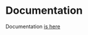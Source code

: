# Documentation

Documentation [is here](https://developers.expload.com/documentation/integration/unity-overlay/how-to-use/)
